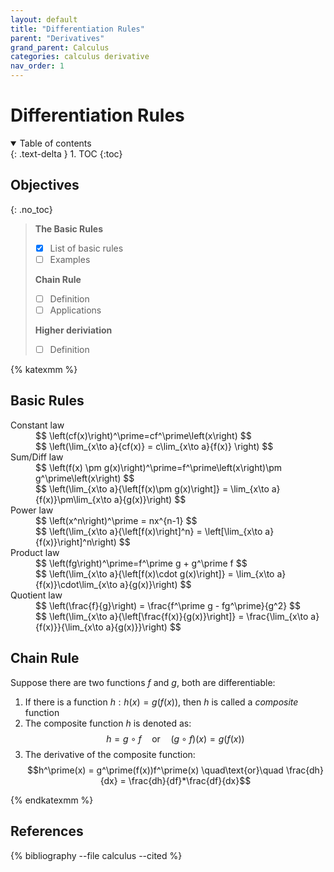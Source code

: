 ```yaml
---
layout: default
title: "Differentiation Rules"
parent: "Derivatives"
grand_parent: Calculus
categories: calculus derivative
nav_order: 1
---
```


# Differentiation Rules

<details open markdown="block">
  <summary>
    Table of contents
  </summary>
  {: .text-delta }
1. TOC
{:toc}
</details>

## Objectives
{: .no_toc}

> **The Basic Rules**
>
> - [x] List of basic rules
> - [ ] Examples
>
> **Chain Rule**
>
> - [ ] Definition
> - [ ] Applications
>
> **Higher deriviation**
>
> - [ ] Definition

{% katexmm %}

## Basic Rules

<dl>
  <dt>Constant law</dt>
  <dd>
    $$
    \left(cf(x)\right)^\prime=cf^\prime\left(x\right)
    $$
  </dd>
  <dd>
    $$
    \left(\lim_{x\to a}{cf(x)} = c\lim_{x\to a}{f(x)} \right)
    $$
  </dd>
  <dt>Sum/Diff law</dt>
  <dd>
    $$
    \left(f(x) \pm g(x)\right)^\prime=f^\prime\left(x\right)\pm g^\prime\left(x\right)
    $$
  </dd>
  <dd>
    $$
    \left(\lim_{x\to a}{\left[f(x)\pm g(x)\right]} = \lim_{x\to a}{f(x)}\pm\lim_{x\to a}{g(x)}\right)
    $$
  </dd>
  <dt>Power law</dt>
  <dd>
    $$
    \left(x^n\right)^\prime = nx^{n-1}
    $$
  </dd>
  <dd>
    $$
    \left(\lim_{x\to a}{\left[f(x)\right]^n} = \left[\lim_{x\to a}{f(x)}\right]^n\right)
    $$
  </dd>
  <dt>Product law</dt>
  <dd>
    $$
    \left(fg\right)^\prime=f^\prime g + g^\prime f
    $$
  </dd>
  <dd>
    $$
    \left(\lim_{x\to a}{\left[f(x)\cdot g(x)\right]} = \lim_{x\to a}{f(x)}\cdot\lim_{x\to a}{g(x)}\right)
    $$
  </dd>
  <dt>Quotient law</dt>
  <dd>
    $$
    \left(\frac{f}{g}\right) = \frac{f^\prime g - fg^\prime}{g^2}
    $$
  </dd>
  <dd>
    $$
    \left(\lim_{x\to a}{\left[\frac{f(x)}{g(x)}\right]} = \frac{\lim_{x\to a}{f(x)}}{\lim_{x\to a}{g(x)}}\right)
    $$
  </dd>
</dl>

## Chain Rule

Suppose there are two functions $f$ and $g$, both are differentiable:

1. If there is a function $h: h(x) = g(f(x))$, then $h$ is called a *composite* function
2. The composite function $h$ is denoted as: $$h=g\circ f \quad \text{or} \quad (g\circ f)(x) = g(f(x))$$
3. The derivative of the composite function: $$h^\prime(x) = g^\prime(f(x))f^\prime(x) \quad\text{or}\quad \frac{dh}{dx} = \frac{dh}{df}*\frac{df}{dx}$$

{% endkatexmm %}

## References

{% bibliography --file calculus --cited %}

[fig3_trig_function]: /assets/images/calculus/trig_functions.jpg "Trigometric functions"
[trig_review]: https://tutorial.math.lamar.edu/Classes/CalcI/TrigFcns.aspx
